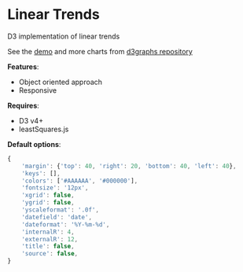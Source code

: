 # Linear Trends

D3 implementation of linear trends

See the [demo](http://bl.ocks.org/Saigesp/281f92fae4192c4a569fc992d10a9914) and more charts from [d3graphs repository](https://github.com/Saigesp/d3graphs)

**Features**:
- Object oriented approach
- Responsive

**Requires**:
- D3 v4+
- leastSquares.js

**Default options**:
```javascript
{
    'margin': {'top': 40, 'right': 20, 'bottom': 40, 'left': 40},
    'keys': [],
    'colors': ['#AAAAAA', '#000000'],
    'fontsize': '12px',
    'xgrid': false,
    'ygrid': false,
    'yscaleformat': '.0f',
    'datefield': 'date',
    'dateformat': '%Y-%m-%d',
    'internalR': 4,
    'externalR': 12,
    'title': false,
    'source': false,
}
```